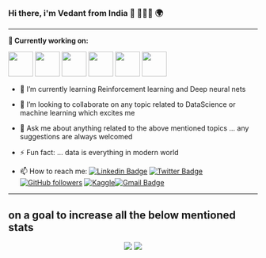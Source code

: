### Hi there, i'm Vedant from India 👋 👨🏻‍💻 🌍

---

**🔭 Currently working on:**

<code><a href="https://www.spring.io/" target="_blank"><img height="50" src="https://www.vectorlogo.zone/logos/springio/springio-ar21.svg"></a></code>
<code><a href="https://www.python.org/" target="_blank"><img height="50" src="https://www.vectorlogo.zone/logos/python/python-ar21.svg"></a></code>
<code><a href="https://www.tensorflow.org/" target="_blank"><img height="50" src="https://www.vectorlogo.zone/logos/tensorflow/tensorflow-ar21.svg"></a></code>
<code><a href="https://www.mysql.com" target="_blank"><img height="50" src="https://www.vectorlogo.zone/logos/mysql/mysql-ar21.svg"></a></code>
<code><a href="https://spring.io/projects/spring-boot" target="_blank"><img height="50" src="https://img.shields.io/badge/-Springboot-black?style=flat&logo=spring"></a></code>
<code><a href="#" target="_blank"><img height="50" src="https://img.shields.io/badge/-Machine%20Learning-102230?style=flat"></a></code>



- 🌱 I’m currently learning Reinforcement learning and Deep neural nets

- 👯 I’m looking to collaborate on any  topic related to DataScience or machine learning which excites me

- 💬 Ask me about anything related to the above mentioned topics ... any suggestions are always welcomed

- ⚡ Fun fact: ... data is everything in modern world


- 📫 How to reach me: [![Linkedin Badge](https://img.shields.io/badge/-Vedant%20Joshi-blue?style=social&logo=Linkedin&logoColor=blue&link=https://www.linkedin.com/in/vedant-joshi-48a716180/)](https://www.linkedin.com/in/vedant-joshi-48a716180/) [![Twitter Badge](http://img.shields.io/badge/-@JVedant2308-1ca0f1?style=social&logo=twitter&logoColor=blue&link=https://twitter.com/JVedant2308)](https://twitter.com/JVedant2308) [![GitHub followers](https://img.shields.io/github/followers/JVedant?label=Follow&style=social)](https://github.com/JVedant/?tab=follow) [![Kaggle](https://img.shields.io/badge/-Vedant%20Joshi-blue?style=social&logo=Kaggle&logoColor=blue&link=https://www.kaggle.com/jvedant/)](https://www.kaggle.com/jvedant)[![Gmail Badge](https://img.shields.io/badge/-vedantjoshi35985@gmail.com-red?style=social&logo=Gmail&logoColor=blue&link=mailto:vedantjoshi35985@gmail.com)](mailto:vedantjoshi35985@gmail.com)

---

## on a goal to increase all the below mentioned stats

<p align = "center">
  <img src = "https://github-readme-stats.vercel.app/api?username=JVedant&show_icons=true&theme=radical&line_height=33">
  <img src = "https://github-readme-stats.vercel.app/api/top-langs/?username=JVedant&hide_langs_below=.25&theme=radical">
</p>
